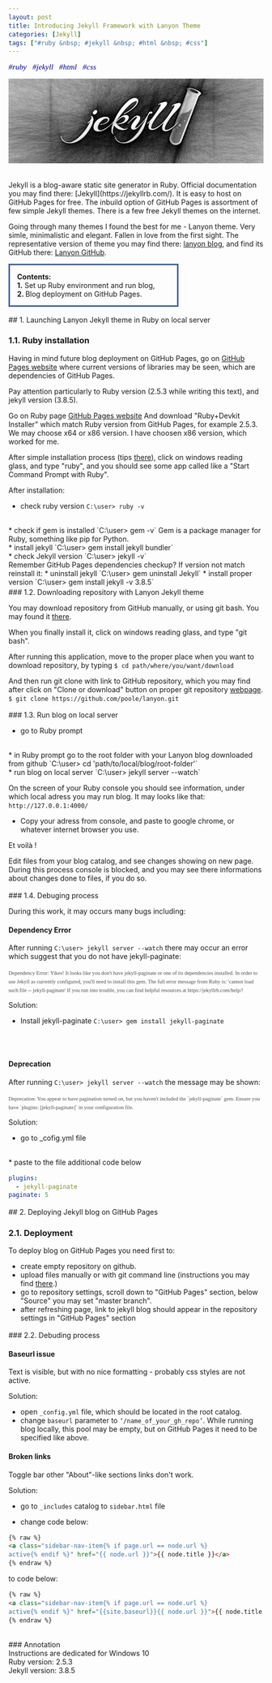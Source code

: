 ```yaml
---
layout: post
title: Introducing Jekyll Framework with Lanyon Theme
categories: [Jekyll]
tags: ["#ruby &nbsp; #jekyll &nbsp; #html &nbsp; #css"]
---
```

<p align="left"> <span style="color:darkblue; font-family:Calibri; font-size: 110%;"> <em> #ruby &nbsp; #jekyll &nbsp; #html &nbsp; #css </em></span> </p>

![background-picture](/assets/jekyll-white-black.png)

<br>
Jekyll is a blog-aware static site generator in Ruby. Official documentation you may find there: [Jekyll](https://jekyllrb.com/).
It is easy to host on GitHub Pages for free. The inbuild option of GitHub Pages is assortment of few simple Jekyll themes. 
There is a few free Jekyll themes on the internet. 

Going through many themes I found the best for me - Lanyon theme. 
Very simle, minimalistic and elegant. Fallen in love from the first sight.
The representative version of theme you may find there:
[lanyon blog](http://lanyon.getpoole.com/), and find its GitHub there: [Lanyon GitHub](https://github.com/poole/lanyon).

  

<p style="
border:3px; 
border-style:solid; 
border-color:#42649c; 
padding: 1em;
width: 60%;
"
> <strong>Contents:</strong> 
<br>
<strong>1.</strong> Set up Ruby environment and run blog,
<br> 
<strong>2. </strong> Blog deployment on GitHub Pages.
</p>

<div style="line-height:20%;"> <br> </div>
## 1. Launching Lanyon Jekyll theme in Ruby on local server 

### 1.1. Ruby installation

Having in mind future blog deployment on GitHub Pages, go on [GitHub Pages website](https://pages.github.com/versions/) where current versions of libraries may be seen, 
which are dependencies of GitHub Pages.

Pay attention particularly to Ruby version (2.5.3 while writing this text), and jekyll version (3.8.5). 

Go on Ruby page [GitHub Pages website](https://rubyinstaller.org/downloads/archives/)
And download "Ruby+Devkit Installer" which match Ruby version from GitHub Pages, for example 2.5.3.
We may choose x64 or x86 version. I have choosen x86 version, which worked for me.

After simple installation process (tips [there](https://www.youtube.com/watch?v=LfP7Y9Ja6Qc)),
click on windows reading glass, and type "ruby", and you should see some app called like a 
"Start Command Prompt with Ruby".

After installation: 
* check ruby version `C:\user> ruby -v`
<br>
* check if gem is installed `C:\user> gem -v` Gem is a package manager for Ruby, something like pip for Python.
<br>
* install jekyll `C:\user> gem install jekyll bundler`
<br>
* check Jekyll version `C:\user> jekyll -v`
<br>
Remember GitHub Pages dependencies checkup? If version not match reinstall it: 
* uninstall jekyll `C:\user> gem uninstall Jekyll`
* install proper version `C:\user> gem install jekyll -v 3.8.5`

<div style="line-height:20%;"> <br> </div>
### 1.2. Downloading repository with Lanyon Jekyll theme

You may download repository from GitHub manually, or using git bash. You may found it [there](https://gitforwindows.org/). 

When you finally install it, click on windows reading glass, and type "git bash".

After running this application, move to the proper place when you want to download repository, by typing `$ cd path/where/you/want/download`

And then run git clone with link to GitHub repository, which you may find after click on 
"Clone or download" button on proper git repository [webpage](https://github.com/poole/lanyon).
<br>
`$ git clone https://github.com/poole/lanyon.git`

<div style="line-height:20%;"> <br> </div>
### 1.3. Run blog on local server

* go to Ruby prompt
<br>
* in Ruby prompt go to the root folder with your Lanyon blog downloaded from github `C:\user> cd 'path/to/local/blog/root-folder'`
<br>
* run blog on local server `C:\user> jekyll server --watch`
<br>

On the screen of your Ruby console you should see information, under which local adress
you may run blog. It may looks like that:
<br>
`http://127.0.0.1:4000/`
<br>
* Copy your adress from console, and paste to google chrome, or whatever internet browser you use.

<i class='fa fa-star fa-2x color-blue' style="color:purple" ></i> Et voilà ! 

Edit files from your blog catalog, and see changes showing on new page.
During this process console is blocked, and you may see there informations about changes done
to files, if you do so.

<div style="line-height:20%;"> <br> </div>
### 1.4. Debuging process

During this work, it may occurs many bugs including:

#### Dependency Error
After running `C:\user> jekyll server --watch` there may occur an error which suggest that you do not have jekyll-paginate:

<div class="message">
<span style="color:#494d4a; font-family:Consolas; font-size: 75%;">
Dependency Error: Yikes! It looks like you don't have jekyll-paginate or one of its dependencies installed. In order to use Jekyll as currently configured, you'll need to install this gem. The full error message from Ruby is: 'cannot load such file -- jekyll-paginate' If you run into trouble, you can find helpful resources at https://jekyllrb.com/help/!
</span>
</div>

Solution:
<br>
* Install jekyll-paginate `C:\user> gem install jekyll-paginate`
<br>
<br>


#### Deprecation
After running `C:\user> jekyll server --watch` the message may be shown:

<div class="message">
<span style="color:#494d4a; font-family:Consolas; font-size: 75%;">
Deprecation: You appear to have pagination turned on, but you haven't included the `jekyll-paginate` gem. Ensure you have `plugins: [jekyll-paginate]` in your configuration file.  
</span>
</div>


Solution:

* go to _cofig.yml file 
<br>
* paste to the file additional code below

``` yml
plugins:
  - jekyll-paginate
paginate: 5
```

<div style="line-height:20%;"> <br> </div>
## 2. Deploying Jekyll blog on GitHub Pages

### 2.1. Deployment 

To deploy blog on GitHub Pages you need first to: 
* create empty repository on github.
* upload files manually or with git command line (instructions you may find [there](https://help.github.com/en/articles/adding-an-existing-project-to-github-using-the-command-line).)
* go to repository settings, scroll down to "GitHub Pages" section, below "Source" you may set "master branch".
* after refreshing page, link to jekyll blog should appear in the repository settings in "GitHub Pages" section 

<div style="line-height:20%;"> <br> </div>
### 2.2. Debuding process

#### Baseurl issue
Text is visible, but with no nice formatting - probably css styles are not active.

Solution:
* open `_config.yml` file, which should be located in the root catalog.
* change  `baseurl` parameter to `‘/name_of_your_gh_repo’`.
While running blog locally, this pool may be empty, but on GitHub Pages it need to be specified like above. 

#### Broken links


Toggle bar other "About"-like sections links don't work.

Solution:

* go to `_includes` catalog to `sidebar.html` file

* change code below:

``` html
{% raw %}
<a class="sidebar-nav-item{% if page.url == node.url %} 
active{% endif %}" href="{{ node.url }}">{{ node.title }}</a>
{% endraw %}
```

to code below:

``` html
{% raw %}
<a class="sidebar-nav-item{% if page.url == node.url %} 
active{% endif %}" href="{{site.baseurl}}{{ node.url }}">{{ node.title }}</a>
{% endraw %}
```

<br>
### Annotation
<div class="message">
Instructions are dedicated for Windows 10 <br>
Ruby version: 2.5.3 <br>
Jekyll version: 3.8.5 <br>
</div>





